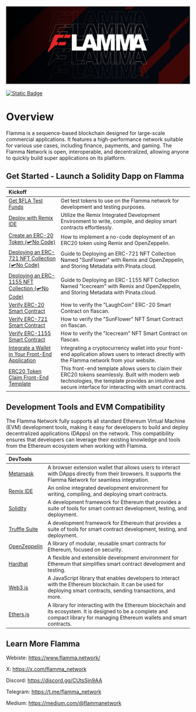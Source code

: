 ![flamma](public/banner.png)

[![Static Badge](https://img.shields.io/badge/website-flamma.network-brightgreen)](https://docs.flamma.network/)



# Overview
 
Flamma is a sequence-based blockchain designed for large-scale commercial applications. It features a high-performance network suitable for various use cases, including finance, payments, and gaming. The Flamma Network is open, interoperable, and decentralized, allowing anyone to quickly build super applications on its platform.

## Get Started - Launch a Solidity Dapp on Flamma

| Kickoff   |  |
| :----- | :---- |
| [Get $FLA Test Funds](https://flafaucet.dev/)     |  Get test tokens to use on the Flamma network for development and testing purposes.   |
| [Deploy with Remix IDE](https://docs.flamma.network/QuickDappDeploy/remixide) | Utilize the Remix Integrated Development Environment to write, compile, and deploy smart contracts effortlessly.  |
| [Create an ERC-20 Token (🛩️No Code)](https://docs.flamma.network/QuickDappDeploy/erc20) | How to implement a no-code deployment of an ERC20 token using Remix and OpenZeppelin.  |
| [Deploying an ERC-721 NFT Collection (🛩️No Code)](https://docs.flamma.network/QuickDappDeploy/erc721) | Guide to Deploying an ERC-721 NFT Collection Named "SunFlower" with Remix and OpenZeppelin, and Storing Metadata with Pinata.cloud.  |
| [Deploying an ERC-1155 NFT Collection (🛩️No Code)](https://docs.flamma.network/QuickDappDeploy/erc1155) | Guide to Deploying an ERC-1155 NFT Collection Named "Icecream" with Remix and OpenZeppelin, and Storing Metadata with Pinata.cloud.  |
| [Verify ERC-20 Smart Contract](https://docs.flamma.network/QuickDappDeploy/verify/verify20) | How to verify the "LaughCoin" ERC-20 Smart Contract on flascan.  |
| [Verify ERC-721 Smart Contract](https://docs.flamma.network/QuickDappDeploy/verify/verify721) | How to verify the "SunFlower" NFT Smart Contract on flascan.  |
| [Verify ERC-1155 Smart Contract](https://docs.flamma.network/QuickDappDeploy/verify/verify1155) | How to verify the "Icecream" NFT Smart Contract on flascan.  |
| [Integrate a Wallet in Your Front-End Application]() | Integrating a cryptocurrency wallet into your front-end application allows users to interact directly with the Flamma network from your website.  |
| [ERC20 Token Claim Front-End Template]() | This front-end template allows users to claim their ERC20 tokens seamlessly. Built with modern web technologies, the template provides an intuitive and secure interface for interacting with smart contracts.  |

## Development Tools and EVM Compatibility

The Flamma Network fully supports all standard Ethereum Virtual Machine (EVM) development tools, making it easy for developers to build and deploy decentralized applications (DApps) on the network. This compatibility ensures that developers can leverage their existing knowledge and tools from the Ethereum ecosystem when working with Flamma.

| DevTools  |  |
| :----- | :---- |
| [Metamask](https://metamask.io/)     |  A browser extension wallet that allows users to interact with DApps directly from their browsers. It supports the Flamma Network for seamless integration.   |
| [Remix IDE](https://remix.ethereum.org/) | An online integrated development environment for writing, compiling, and deploying smart contracts.  |
| [Solidity](https://soliditylang.org/) | A development framework for Ethereum that provides a suite of tools for smart contract development, testing, and deployment.  |
| [Truffle Suite](https://archive.trufflesuite.com/) | A development framework for Ethereum that provides a suite of tools for smart contract development, testing, and deployment. |
| [OpenZeppelin](https://www.openzeppelin.com/) | A library of modular, reusable smart contracts for Ethereum, focused on security.  |
| [Hardhat](https://hardhat.org/) | A flexible and extensible development environment for Ethereum that simplifies smart contract development and testing.  |
| [Web3.js](https://web3js.readthedocs.io/en/v1.10.0/) | A JavaScript library that enables developers to interact with the Ethereum blockchain. It can be used for deploying smart contracts, sending transactions, and more.  |
| [Ethers.js](https://docs.ethers.org/v5/) | A library for interacting with the Ethereum blockchain and its ecosystem. It is designed to be a complete and compact library for managing Ethereum wallets and smart contracts.  |

## Learn More Flamma

Webiste: https://www.flamma.network/

X: https://x.com/flamma_network

Discord: https://discord.gg/CUtsSjn9AA

Telegram: https://t.me/flamma_network

Medium: https://medium.com/@flammanetwork


